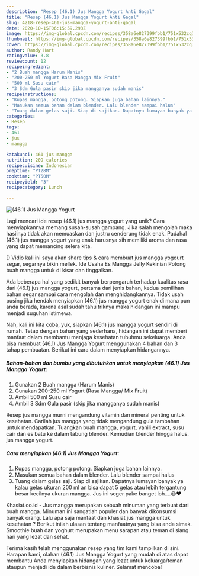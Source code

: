 ```yaml
---
description: "Resep (46.1) Jus Mangga Yogurt Anti Gagal"
title: "Resep (46.1) Jus Mangga Yogurt Anti Gagal"
slug: 4218-resep-461-jus-mangga-yogurt-anti-gagal
date: 2020-10-15T06:15:59.293Z
image: https://img-global.cpcdn.com/recipes/358a6e827399fbb1/751x532cq70/461-jus-mangga-yogurt-foto-resep-utama.jpg
thumbnail: https://img-global.cpcdn.com/recipes/358a6e827399fbb1/751x532cq70/461-jus-mangga-yogurt-foto-resep-utama.jpg
cover: https://img-global.cpcdn.com/recipes/358a6e827399fbb1/751x532cq70/461-jus-mangga-yogurt-foto-resep-utama.jpg
author: Randy Hart
ratingvalue: 3.8
reviewcount: 12
recipeingredient:
- "2 Buah mangga Harum Manis"
- "200-250 ml Yogurt Rasa Mangga Mix Fruit"
- "500 ml Susu cair"
- "3 Sdm Gula pasir skip jika mangganya sudah manis"
recipeinstructions:
- "Kupas mangga, potong potong. Siapkan juga bahan lainnya."
- "Masukan semua bahan dalam blender. Lalu blender sampai halus"
- "Tuang dalam gelas saji. Siap di sajikan. Dapatnya lumayan banyak ya kalau gelas ukuran 200 ml an bisa dapat 5 gelas atau lebih tergantung besar kecilnya ukuran mangga. Jus ini seger pake banget loh....😍❤"
categories:
- Resep
tags:
- 461
- jus
- mangga

katakunci: 461 jus mangga 
nutrition: 209 calories
recipecuisine: Indonesian
preptime: "PT28M"
cooktime: "PT50M"
recipeyield: "3"
recipecategory: Lunch

---
```



![(46.1) Jus Mangga Yogurt](https://img-global.cpcdn.com/recipes/358a6e827399fbb1/751x532cq70/461-jus-mangga-yogurt-foto-resep-utama.jpg)

Lagi mencari ide resep (46.1) jus mangga yogurt yang unik? Cara menyiapkannya memang susah-susah gampang. Jika salah mengolah maka hasilnya tidak akan memuaskan dan justru cenderung tidak enak. Padahal (46.1) jus mangga yogurt yang enak harusnya sih memiliki aroma dan rasa yang dapat memancing selera kita.

D Vidio kali ini saya akan share tips &amp; cara membuat jus mangga yogourt segar, segarnya bikin mellek. Ide Usaha Es Mangga Jelly Kekinian Potong buah mangga untuk di kisar dan tinggalkan.

Ada beberapa hal yang sedikit banyak berpengaruh terhadap kualitas rasa dari (46.1) jus mangga yogurt, pertama dari jenis bahan, kedua pemilihan bahan segar sampai cara mengolah dan menghidangkannya. Tidak usah pusing jika hendak menyiapkan (46.1) jus mangga yogurt enak di mana pun anda berada, karena asal sudah tahu triknya maka hidangan ini mampu menjadi suguhan istimewa.


Nah, kali ini kita coba, yuk, siapkan (46.1) jus mangga yogurt sendiri di rumah. Tetap dengan bahan yang sederhana, hidangan ini dapat memberi manfaat dalam membantu menjaga kesehatan tubuhmu sekeluarga. Anda bisa membuat (46.1) Jus Mangga Yogurt menggunakan 4 bahan dan 3 tahap pembuatan. Berikut ini cara dalam menyiapkan hidangannya.

<!--inarticleads1-->

##### Bahan-bahan dan bumbu yang dibutuhkan untuk menyiapkan (46.1) Jus Mangga Yogurt:

1. Gunakan 2 Buah mangga (Harum Manis)
1. Gunakan 200-250 ml Yogurt (Rasa Mangga/ Mix Fruit)
1. Ambil 500 ml Susu cair
1. Ambil 3 Sdm Gula pasir (skip jika mangganya sudah manis)


Resep jus mangga murni mengandung vitamin dan mineral penting untuk kesehatan. Carilah jus mangga yang tidak mengandung gula tambahan untuk mendapatkan. Tuangkan buah mangga, yogurt, vanili extract, susu cair dan es batu ke dalam tabung blender. Kemudian blender hingga halus. jus mangga yogurt. 

<!--inarticleads2-->

##### Cara menyiapkan (46.1) Jus Mangga Yogurt:

1. Kupas mangga, potong potong. Siapkan juga bahan lainnya.
1. Masukan semua bahan dalam blender. Lalu blender sampai halus
1. Tuang dalam gelas saji. Siap di sajikan. Dapatnya lumayan banyak ya kalau gelas ukuran 200 ml an bisa dapat 5 gelas atau lebih tergantung besar kecilnya ukuran mangga. Jus ini seger pake banget loh....😍❤


Khasiat.co.id - Jus mangga merupakan sebuah minuman yang terbuat dari buah mangga. Minuman ini sangatlah populer dan banyak dikonsumsi banyak orang. Lalu apa saja manfaat dan khasiat jus mangga untuk kesehatan ? Berikut inilah ulasan tentang manfaatnya yang bisa anda simak. Smoothie buah dan yoghurt merupakan menu sarapan atau teman di siang hari yang lezat dan sehat. 

Terima kasih telah menggunakan resep yang tim kami tampilkan di sini. Harapan kami, olahan (46.1) Jus Mangga Yogurt yang mudah di atas dapat membantu Anda menyiapkan hidangan yang lezat untuk keluarga/teman ataupun menjadi ide dalam berbisnis kuliner. Selamat mencoba!
